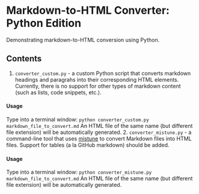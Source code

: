 # Markdown-to-HTML Converter: Python Edition

Demonstrating markdown-to-HTML conversion using Python.

## Contents
1. `converter_custom.py` - a custom Python script that converts markdown headings and paragrahs into their corresponding HTML elements. Currently, there is no support for other types of markdown content (such as lists, code snippets, etc.).
#### Usage
Type into a terminal window: `python converter_custom.py markdown_file_to_convert.md`
An HTML file of the same name (but different file extension) will be automatically generated.
2. `converter_mistune.py` - a command-line tool that uses [mistune](http://mistune.readthedocs.io/en/latest/) to convert Markdown files into HTML files. Support for tables (a la GitHub markdown) should be added.
#### Usage
Type into a terminal window: `python converter_mistune.py markdown_file_to_convert.md`
An HTML file of the same name (but different file extension) will be automatically generated.